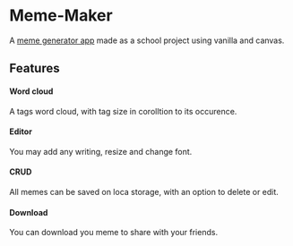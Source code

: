 # Meme-Maker
A [meme generator app](https://ronenboxer.github.io/meMaker/) made as a school project using vanilla and canvas.


## Features
#### Word cloud
A tags word cloud, with tag size in corolltion to its occurence.

#### Editor
You may add any writing, resize and change font.

#### CRUD
All memes can be saved on loca storage, with an option to delete or edit.

#### Download
You can download you meme to share with your friends.
